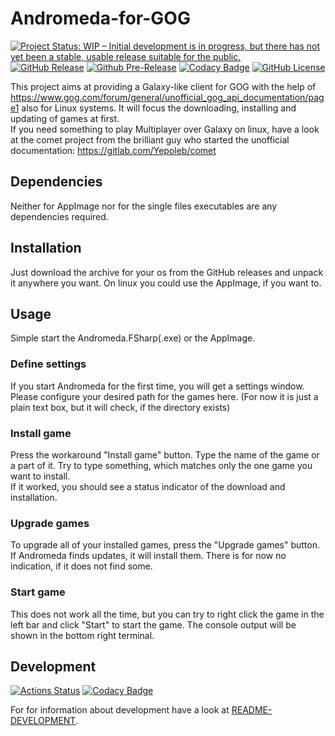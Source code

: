 # Andromeda-for-GOG

[![Project Status: WIP – Initial development is in progress, but there has not yet been a stable, usable release suitable for the public.](http://www.repostatus.org/badges/latest/active.svg)](http://www.repostatus.org/#active)
[![GitHub Release](https://img.shields.io/github/release/NicoVIII/Andromeda-for-GOG.svg)](https://github.com/NicoVIII/Andromeda-for-GOG/releases/latest)
[![Github Pre-Release](https://img.shields.io/github/release/NicoVIII/Andromeda-for-GOG/all.svg?label=prerelease)](https://github.com/NicoVIII/Andromeda-for-GOG/releases)
[![Codacy Badge](https://api.codacy.com/project/badge/Grade/075c69d86f154b40bef949483e04b98c)](https://www.codacy.com/manual/NicoVIII/Andromeda-for-GOG?utm_source=github.com&amp;utm_medium=referral&amp;utm_content=NicoVIII/Andromeda-for-GOG&amp;utm_campaign=Badge_Grade)
[![GitHub License](https://img.shields.io/badge/license-MIT-blue.svg)](https://raw.githubusercontent.com/NicoVIII/Andromeda-for-GOG/master/LICENSE)

This project aims at providing a Galaxy-like client for GOG with the help of <https://www.gog.com/forum/general/unofficial_gog_api_documentation/page1> also for Linux systems. It will focus the downloading, installing and updating of games at first.  
If you need something to play Multiplayer over Galaxy on linux, have a look at the comet project from the brilliant guy who started the unofficial documentation:
<https://gitlab.com/Yepoleb/comet>

## Dependencies

Neither for AppImage nor for the single files executables are any dependencies required.

## Installation

Just download the archive for your os from the GitHub releases and unpack it anywhere you want.
On linux you could use the AppImage, if you want to.

## Usage

Simple start the Andromeda.FSharp(.exe) or the AppImage.

### Define settings

If you start Andromeda for the first time, you will get a settings window. Please configure your desired path for the games here. (For now it is just a plain text box, but it will check, if the directory exists)

### Install game

Press the workaround "Install game" button. Type the name of the game or a part of it. Try to type something, which matches only the one game you want to install.  
If it worked, you should see a status indicator of the download and installation.

### Upgrade games

To upgrade all of your installed games, press the "Upgrade games" button. If Andromeda finds updates, it will install them. There is for now no indication, if it does not find some.

### Start game

This does not work all the time, but you can try to right click the game in the left bar and click "Start" to start the game. The console output will be shown in the bottom right terminal.

## Development

[![Actions Status](https://github.com/NicoVIII/Andromeda-for-GOG/workflows/CI/badge.svg)](https://github.com/NicoVIII/Andromeda-for-GOG/actions)
[![Codacy Badge](https://api.codacy.com/project/badge/Grade/075c69d86f154b40bef949483e04b98c?branch=develop)](https://www.codacy.com/manual/NicoVIII/Andromeda-for-GOG?utm_source=github.com&amp;utm_medium=referral&amp;utm_content=NicoVIII/Andromeda-for-GOG&amp;utm_campaign=Badge_Grade)

For for information about development have a look at [README-DEVELOPMENT](README-DEVELOPMENT.md).
